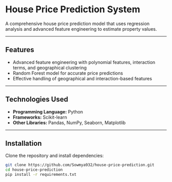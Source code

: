 # House Price Prediction System

A comprehensive house price prediction model that uses regression analysis and advanced feature engineering to estimate property values.

---

## Features

- Advanced feature engineering with polynomial features, interaction terms, and geographical clustering
- Random Forest model for accurate price predictions
- Effective handling of geographical and interaction-based features

---

## Technologies Used

- **Programming Language:** Python
- **Frameworks:** Scikit-learn
- **Other Libraries:** Pandas, NumPy, Seaborn, Matplotlib

---

## Installation

Clone the repository and install dependencies:

```bash
git clone https://github.com/Sowmya932/house-price-prediction.git
cd house-price-prediction
pip install -r requirements.txt
